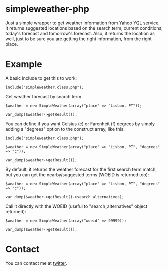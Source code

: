 # simpleweather-php

Just a simple wrapper to get weather information from Yahoo YQL service. It returns suggested locations based on the search term, current conditions, today's forecast and tomorrow's forecast. Also, it returns the location as well, just to be sure you are getting the right information, from the right place.

# Example

A basic include to get this to work:

	include("simpleweather.class.php");


Get weather forecast by search term

	$weather = new SimpleWeather(array("place" => "Lisbon, PT"));

	var_dump($weather->getResult());


You can define if you want Celsius (c) or Farenheit (f) degrees by simply adding a "degrees" option to the construct array, like this:
	
	include("simpleweather.class.php");
	
	$weather = new SimpleWeather(array("place" => "Lisbon, PT", "degrees" => "c"));

	var_dump($weather->getResult());


By default, it returns the weather forecast for the first search term match, but you can get the nearby/suggested terms (WOEID is returned too):
	
	$weather = new SimpleWeather(array("place" => "Lisbon, PT", "degrees" => "c"));

	var_dump($weather->getResult()->search_alternatives);


Call it directly with the WOEID (useful to "search_alternatives" object returned):
	
	$weather = new SimpleWeather(array("woeid" => 99999));

	var_dump($weather->getResult());


# Contact

You can contact me at [twitter](http://twitter.com/rafaqueque).